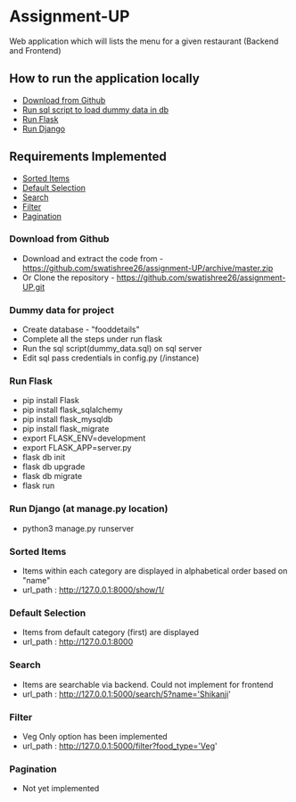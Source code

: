 # Assignment-UP
Web application which will lists the menu for a given restaurant (Backend and Frontend)

## How to run the application locally
* [Download from Github](#download)
* [Run sql script to load dummy data in db](#sqldata)
* [Run Flask](#flask)
* [Run Django](#django)

## Requirements Implemented
* [Sorted Items](#sorted)
* [Default Selection](#default)
* [Search](#search)
* [Filter](#filter)
* [Pagination](#pagination)

### Download from Github
* Download and extract the code from - https://github.com/swatishree26/assignment-UP/archive/master.zip
* Or Clone the repository - https://github.com/swatishree26/assignment-UP.git

### Dummy data for project
* Create database - "fooddetails"
* Complete all the steps under run flask
* Run the sql script(dummy_data.sql) on sql server
* Edit sql pass credentials in config.py (/instance)

### Run Flask
* pip install Flask
* pip install flask_sqlalchemy
* pip install flask_mysqldb
* pip install flask_migrate
* export FLASK_ENV=development
* export FLASK_APP=server.py
* flask db init
* flask db upgrade
* flask db migrate
* flask run

### Run Django (at manage.py location)
* python3 manage.py runserver

### Sorted Items
* Items within each category are displayed in alphabetical order based on "name"
* url_path : http://127.0.0.1:8000/show/1/

### Default Selection
* Items from default category (first) are displayed
* url_path : http://127.0.0.1:8000

### Search
* Items are searchable via backend. Could not implement for frontend
* url_path : http://127.0.0.1:5000/search/5?name='Shikanji'

### Filter
* Veg Only option has been implemented
* url_path : http://127.0.0.1:5000/filter?food_type='Veg'

### Pagination
* Not yet implemented


